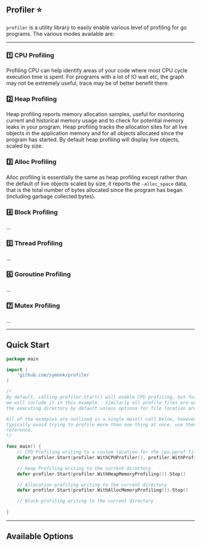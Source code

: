 ## Profiler :star:

`profiler` is a utility library to easily enable various level of profiling for go programs.
The various modes available are:

-----

### :one: CPU Profiling

Profiling CPU can help identify areas of your code where most CPU cycle execution time is spent.  For
programs with a lot of IO wait etc, the graph may not be extremely useful, trace may be of
better benefit there.

### :two: Heap Profiling 

Heap profiling reports memory allocation samples, useful for monitoring current and historical memory
usage and to check for potential memory leaks in your program.  Heap profiling tracks the allocation
sites for all live objects in the application memory and for all objects allocated since the program
has started.  By default heap profiling will display live objects, scaled by size.

### :three: Alloc Profiling

Alloc profiling is essentially the same as heap profiling except rather than the default of live objects
scaled by size, it reports the `-alloc_space` data, that is the total number of bytes allocated since the
program has began (including garbage collected bytes).

### :four: Block Profiling

...

### :five: Thread Profiling

...

### :six: Goroutine Profiling

...

### :seven: Mutex Profiling

...

---


## Quick Start 

```go
package main

import (
    "github.com/symonk/profiler
)

/*
By default, calling profiler.Start() will enable CPU profiling, but for verbosity
we will include it in this example.  Similarly all profile files are written to
the executing directory by default unless options for file location are provided.

All of the examples are outlined in a single main() call below, however you should
typically avoid trying to profile more than one thing at once, use them as a 
reference.
*/

func main() {
    // CPU Profiling writing to a custom location for the cpu.pprof file
    defer profiler.Start(profiler.WithCPUProfiler(), profiler.WithProfileFileLocation("/tmp/profiles")).Stop()

    // Heap Profiling writing to the current directory
    defer profiler.Start(profiler.WithHeapMemoryProfiling()).Stop()

    // Allocation profiling writing to the current directory
    defer profiler.Start(profiler.WithAllocMemoryProfiling()).Stop()

    // Block profiling writing to the current directory
    
}
```

----

## Available Options


